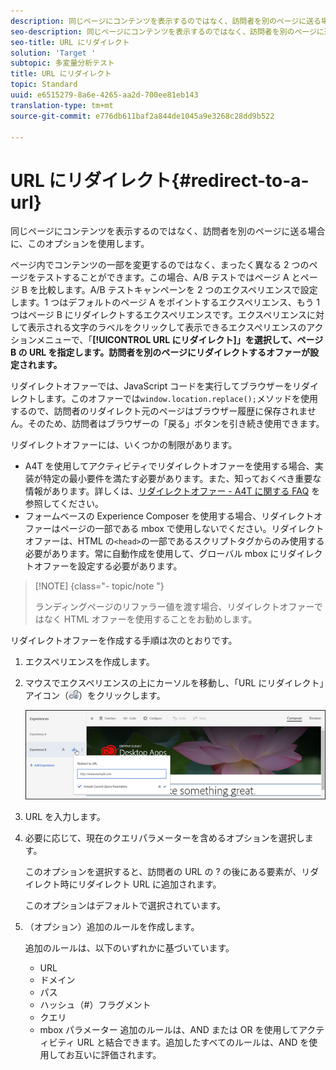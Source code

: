 ```yaml
---
description: 同じページにコンテンツを表示するのではなく、訪問者を別のページに送る場合に、このオプションを使用します。
seo-description: 同じページにコンテンツを表示するのではなく、訪問者を別のページに送る場合に、このオプションを使用します。
seo-title: URL にリダイレクト
solution: 'Target '
subtopic: 多変量分析テスト
title: URL にリダイレクト
topic: Standard
uuid: e6515279-8a6e-4265-aa2d-700ee81eb143
translation-type: tm+mt
source-git-commit: e776db611baf2a844de1045a9e3268c28dd9b522

---
```



# URL にリダイレクト{#redirect-to-a-url}

同じページにコンテンツを表示するのではなく、訪問者を別のページに送る場合に、このオプションを使用します。

ページ内でコンテンツの一部を変更するのではなく、まったく異なる 2 つのページをテストすることができます。この場合、A/B テストではページ A とページ B を比較します。A/B テストキャンペーンを 2 つのエクスペリエンスで設定します。1 つはデフォルトのページ A をポイントするエクスペリエンス、もう 1 つはページ B にリダイレクトするエクスペリエンスです。エクスペリエンスに対して表示される文字のラベルをクリックして表示できるエクスペリエンスのアクションメニューで、「**[!UICONTROL URL にリダイレクト]」を選択して、ページ B の URL を指定します。訪問者を別のページにリダイレクトするオファーが設定されます。**

リダイレクトオファーでは、JavaScript コードを実行してブラウザーをリダイレクトします。このオファーでは`window.location.replace();`メソッドを使用するので、訪問者のリダイレクト元のページはブラウザー履歴に保存されません。そのため、訪問者はブラウザーの「戻る」ボタンを引き続き使用できます。

リダイレクトオファーには、いくつかの制限があります。

* A4T を使用してアクティビティでリダイレクトオファーを使用する場合、実装が特定の最小要件を満たす必要があります。また、知っておくべき重要な情報があります。詳しくは、[リダイレクトオファー - A4T に関する FAQ](../../c-integrating-target-with-mac/a4t/r-a4t-faq/a4t-faq-redirect-offers.md#concept_21BF213F10E1414A9DCD4A98AF207905) を参照してください。
* フォームベースの Experience Composer を使用する場合、リダイレクトオファーはページの一部である mbox で使用しないでください。リダイレクトオファーは、HTML の`<head>`の一部であるスクリプトタグからのみ使用する必要があります。常に自動作成を使用して、グローバル mbox にリダイレクトオファーを設定する必要があります。

>[!NOTE] {class=&quot;- topic/note &quot;}
>
>ランディングページのリファラー値を渡す場合、リダイレクトオファーではなく HTML オファーを使用することをお勧めします。

リダイレクトオファーを作成する手順は次のとおりです。

1. エクスペリエンスを作成します。
1. マウスでエクスペリエンスの上にカーソルを移動し、「URL にリダイレクト」アイコン（![](assets/icon_redirect_url.png)）をクリックします。

   ![](assets/exp_actions.png)

1. URL を入力します。
1. 必要に応じて、現在のクエリパラメーターを含めるオプションを選択します。

   このオプションを選択すると、訪問者の URL の ? の後にある要素が、リダイレクト時にリダイレクト URL に追加されます。

   このオプションはデフォルトで選択されています。
1. （オプション）追加のルールを作成します。

   追加のルールは、以下のいずれかに基づいています。

   * URL
   * ドメイン
   * パス
   * ハッシュ（#）フラグメント
   * クエリ
   * mbox パラメーター
   追加のルールは、AND または OR を使用してアクティビティ URL と結合できます。追加したすべてのルールは、AND を使用してお互いに評価されます。
